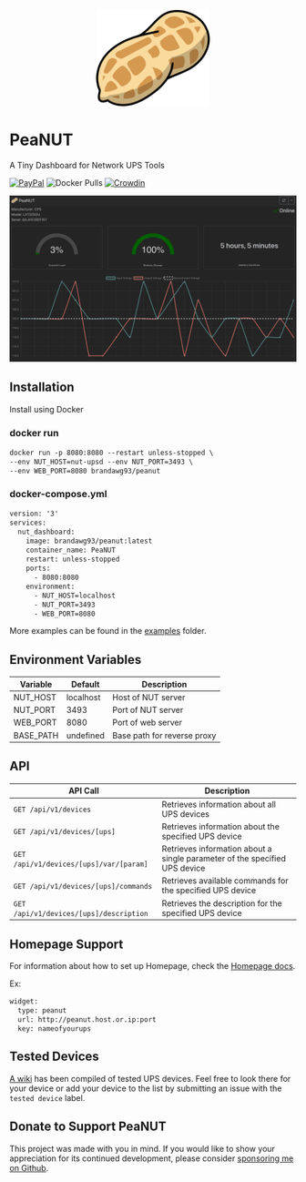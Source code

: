 <p align="center">
    <img alt="PeaNUT" src="https://raw.githubusercontent.com/Brandawg93/PeaNUT/main/src/app/icon.svg" width="200px">
</p>

# PeaNUT

A Tiny Dashboard for Network UPS Tools

[![PayPal](https://img.shields.io/badge/paypal-donate-blue?logo=paypal)](https://www.paypal.com/cgi-bin/webscr?cmd=_donations&business=CEYYGVB7ZZ764&item_name=peanut&currency_code=USD&source=url)
![Docker Pulls](https://img.shields.io/docker/pulls/brandawg93/peanut)
[![Crowdin](https://badges.crowdin.net/nut-dashboard/localized.svg)](https://crowdin.com/project/nut-dashboard)

<img src="https://raw.githubusercontent.com/Brandawg93/PeaNUT/main/images/charts.png" width="600px" />

## Installation

Install using Docker

### docker run
```
docker run -p 8080:8080 --restart unless-stopped \
--env NUT_HOST=nut-upsd --env NUT_PORT=3493 \
--env WEB_PORT=8080 brandawg93/peanut
```
### docker-compose.yml
```
version: '3'
services:
  nut_dashboard:
    image: brandawg93/peanut:latest
    container_name: PeaNUT
    restart: unless-stopped
    ports:
      - 8080:8080
    environment:
      - NUT_HOST=localhost
      - NUT_PORT=3493
      - WEB_PORT=8080
```

More examples can be found in the [examples](https://github.com/Brandawg93/PeaNUT/tree/main/examples) folder.

## Environment Variables

Variable | Default | Description |
-------- | ------- | ----------- |
NUT_HOST | localhost | Host of NUT server |
NUT_PORT | 3493 | Port of NUT server |
WEB_PORT | 8080 | Port of web server |
BASE_PATH | undefined | Base path for reverse proxy |

## API

| API Call | Description |
|----------|-------------|
| `GET /api/v1/devices` | Retrieves information about all UPS devices |
| `GET /api/v1/devices/[ups]` | Retrieves information about the specified UPS device |
| `GET /api/v1/devices/[ups]/var/[param]` | Retrieves information about a single parameter of the specified UPS device |
| `GET /api/v1/devices/[ups]/commands` | Retrieves available commands for the specified UPS device |
| `GET /api/v1/devices/[ups]/description` | Retrieves the description for the specified UPS device |

## Homepage Support

For information about how to set up Homepage, check the [Homepage docs](https://gethomepage.dev/latest/widgets/services/peanut/).

Ex:

```
widget:
  type: peanut
  url: http://peanut.host.or.ip:port
  key: nameofyourups
```

## Tested Devices

[A wiki](https://github.com/Brandawg93/PeaNUT/wiki/Tested-UPS-Devices) has been compiled of tested UPS devices. Feel free to look there for your device or add your device to the list by submitting an issue with the `tested device` label.

## Donate to Support PeaNUT
This project was made with you in mind. If you would like to show your appreciation for its continued development, please consider [sponsoring me on Github](https://github.com/sponsors/Brandawg93).
